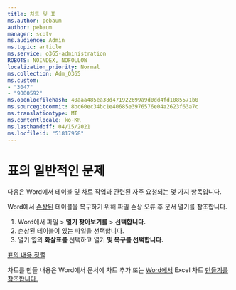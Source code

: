 ```yaml
---
title: 차트 및 표
ms.author: pebaum
author: pebaum
manager: scotv
ms.audience: Admin
ms.topic: article
ms.service: o365-administration
ROBOTS: NOINDEX, NOFOLLOW
localization_priority: Normal
ms.collection: Adm_O365
ms.custom:
- "3047"
- "9000592"
ms.openlocfilehash: 40aaa485ea38d471922699a9d0dd4fd1085571b0
ms.sourcegitcommit: 8bc60ec34bc1e40685e3976576e04a2623f63a7c
ms.translationtype: MT
ms.contentlocale: ko-KR
ms.lasthandoff: 04/15/2021
ms.locfileid: "51817958"
---
```

# <a name="common-issues-with-tables"></a>표의 일반적인 문제 

다음은 Word에서 테이블 및 차트 작업과 관련된 자주 요청되는 몇 가지 항목입니다.

Word에서 [손상된](https://support.office.com/article/47df9d48-2165-4411-a699-1786ac734bc3) 테이블을 복구하기 위해 파일 손상 오류 후 문서 열기를 참조합니다.

 1. Word에서 파일   >  **열기 찾아보기를**  >  **선택합니다.**
 2. 손상된 테이블이 있는 파일을 선택합니다.
 3. 열기 옆의 **화살표를** 선택하고 열기 **및 복구를 선택합니다.**

[표의 내용 정렬](https://support.office.com/article/F8392477-4613-49CD-ABA6-7C2E48F1D91F)

차트를 만들 내용은 Word에서 문서에 차트 추가 또는 [Word에서](https://support.office.com/article/ff48e3eb-5e04-4368-a39e-20df7c798932) Excel 차트 [만들기를 참조합니다.](https://support.office.com/article/11A7D2F0-4487-4A9B-BBC6-D50916CD4A57)
